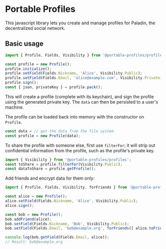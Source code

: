 # Portable Profiles

This javascript library lets you create and manage profiles for Paladin, the decentralized social network.

## Basic usage

```typescript
import { Profile, Fields, Visibility } from '@portable-profiles/profiles';

const profile = new Profile();
profile.initialize();
profile.setField(Fields.Nickname, 'Alice', Visibility.Public);
profile.setField(Fields.Email, 'alice@example.com', Visibility.Private);
profile.sign();
const { json, privateKey } = profile.pack();
```

This will create a profile (complete with its keychain), and sign the profile using the generated private key. The `data` can then be persisted to a user's machine.

The profile can be loaded back into memory with the constructor on `Profile`.

```typescript
const data = // get the data from the file system
const profile = new Profile(data);
```

To share the profile with someone else, first use `filterFor`; it will strip out confidential information from the profile, such as the profile's private key.

```typescript
import { Visibility } from '@portable-profiles/profiles';
const toShare = profile.filterFor(Visibility.Public);
const dataToShare = profile.getProfile();
```

Add friends and encrypt data for them only:

```typescript
import { Profile, Fields, Visibility, forFriends } from '@portable-profiles/profiles';

const alice = new Profile();
alice.setField(Fields.Nickname, 'Alice', Visibility.Public);
alice.sign();

const bob = new Profile();
bob.addFriend(alice);
bob.setField(Fields.Nickname, 'Bob', Visibility.Public);
bob.setField(Fields.Email, 'bob@example.org', forFriends([ alice.toFriend() ]));

console.log(bob.getField(Fields.Email, alice));
// Result: bob@example.org
```

